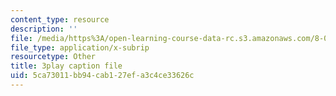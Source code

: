 ```yaml
---
content_type: resource
description: ''
file: /media/https%3A/open-learning-course-data-rc.s3.amazonaws.com/8-05-quantum-physics-ii-fall-2013/5ca73011bb94cab127efa3c4ce33626c_BWM0RXg-uvI.srt
file_type: application/x-subrip
resourcetype: Other
title: 3play caption file
uid: 5ca73011-bb94-cab1-27ef-a3c4ce33626c
---
```

